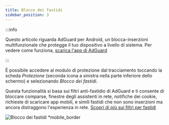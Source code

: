 ```yaml
---
title: Blocco dei fastidi
sidebar_position: 3
---
```


:::info

Questo articolo riguarda AdGuard per Android, un blocca-inserzioni multifunzionale che protegge il tuo dispositivo a livello di sistema. Per vedere come funziona, [scarica l'app di AdGuard](https://agrd.io/download-kb-adblock)

:::

È possibile accedere al modulo di protezione dal tracciamento toccando la scheda _Protezione_ (seconda icona a sinistra nella parte inferiore dello schermo) e selezionando _Blocco dei fastidi_.

Questa funzionalità si basa sui filtri anti-fastidio di AdGuard e ti consente di bloccare comparse, finestre degli assistenti in rete, notifiche dei cookie, richieste di scaricare app mobili, e simili fastidi che non sono inserzioni ma ancora distraggono l'esperienza in rete. [Scopri di più sui filtri per fastidi](/general/ad-filtering/adguard-filters/#adguard-filters)

![Blocco dei fastidi \*mobile_border](https://cdn.adtidy.org/blog/new/lwujvannoyance.png)
